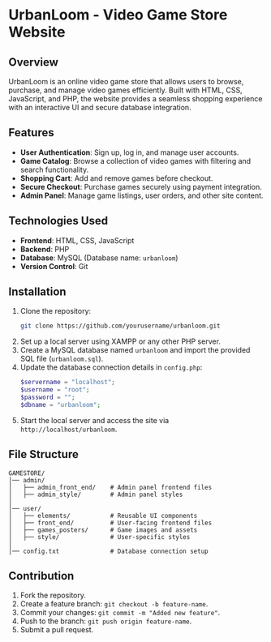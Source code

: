 # UrbanLoom - Video Game Store Website

## Overview
UrbanLoom is an online video game store that allows users to browse, purchase, and manage video games efficiently. Built with HTML, CSS, JavaScript, and PHP, the website provides a seamless shopping experience with an interactive UI and secure database integration.

## Features
- **User Authentication**: Sign up, log in, and manage user accounts.
- **Game Catalog**: Browse a collection of video games with filtering and search functionality.
- **Shopping Cart**: Add and remove games before checkout.
- **Secure Checkout**: Purchase games securely using payment integration.
- **Admin Panel**: Manage game listings, user orders, and other site content.

## Technologies Used
- **Frontend**: HTML, CSS, JavaScript
- **Backend**: PHP
- **Database**: MySQL (Database name: `urbanloom`)
- **Version Control**: Git

## Installation
1. Clone the repository:
   ```sh
   git clone https://github.com/yourusername/urbanloom.git
   ```
2. Set up a local server using XAMPP or any other PHP server.
3. Create a MySQL database named `urbanloom` and import the provided SQL file (`urbanloom.sql`).
4. Update the database connection details in `config.php`:
   ```php
   $servername = "localhost";
   $username = "root";
   $password = "";
   $dbname = "urbanloom";
   ```
5. Start the local server and access the site via `http://localhost/urbanloom`.

## File Structure
```
GAMESTORE/
│── admin/
│   ├── admin_front_end/    # Admin panel frontend files
│   ├── admin_style/        # Admin panel styles
│
│── user/
│   ├── elements/           # Reusable UI components
│   ├── front_end/          # User-facing frontend files
│   ├── games_posters/      # Game images and assets
│   ├── style/              # User-specific styles
│
│── config.txt              # Database connection setup

```

## Contribution
1. Fork the repository.
2. Create a feature branch: `git checkout -b feature-name`.
3. Commit your changes: `git commit -m "Added new feature"`.
4. Push to the branch: `git push origin feature-name`.
5. Submit a pull request.
